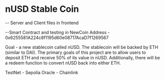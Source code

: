 # nUSD Stable Coin

-- Server and Client files in frontend

--Smart Contract and testing in NewCoin
  Address - 0x6255581A224c8f1195d60e08717AcaD7f1269567

Goal - a new stablecoin called nUSD. The stablecoin will be backed by ETH (similar to DAI). The primary goals of this project are to allow users to deposit ETH and receive 50% of its value in nUSD. Additionally, there will be a redeem function to convert nUSD back into either ETH.

TestNet - Sepolia
Oracle - Chainlink

